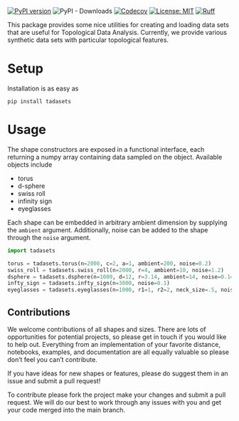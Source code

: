 [![PyPI version](https://badge.fury.io/py/tadasets.svg)](https://badge.fury.io/py/tadasets)
![PyPI - Downloads](https://img.shields.io/pypi/dm/tadasets)
[![Codecov](https://codecov.io/gh/scikit-tda/tadasets/branch/master/graph/badge.svg)](https://codecov.io/gh/scikit-tda/tadasets)
[![License: MIT](https://img.shields.io/badge/License-MIT-yellow.svg)](https://opensource.org/licenses/MIT)
[![Ruff](https://img.shields.io/endpoint?url=https://raw.githubusercontent.com/astral-sh/ruff/main/assets/badge/v2.json)](https://github.com/astral-sh/ruff)

This package provides some nice utilities for creating and loading data sets
that are useful for Topological Data Analysis. Currently, we provide various
synthetic data sets with particular topological features.

# Setup

Installation is as easy as

```
pip install tadasets
```

# Usage

The shape constructors are exposed in a functional interface, each returning a numpy array containing data sampled on the object. Available objects include

- torus
- d-sphere
- swiss roll
- infinity sign
- eyeglasses

Each shape can be embedded in arbitrary ambient dimension by supplying the `ambient` argument. Additionally, noise can be added to the shape through the `noise` argument.

```python
import tadasets

torus = tadasets.torus(n=2000, c=2, a=1, ambient=200, noise=0.2)
swiss_roll = tadasets.swiss_roll(n=2000, r=4, ambient=10, noise=1.2)
dsphere = tadasets.dsphere(n=1000, d=12, r=3.14, ambient=14, noise=0.14)
infty_sign = tadasets.infty_sign(n=3000, noise=0.1)
eyeglasses = tadasets.eyeglasses(n=1000, r1=1, r2=2, neck_size=.5, noise=0.1, ambient=10)
```

## Contributions

We welcome contributions of all shapes and sizes. There are lots of opportunities for potential projects, so please get in touch if you would like to help out. Everything from an implementation of your favorite distance, notebooks, examples, and documentation are all equally valuable so please don’t feel you can’t contribute.

If you have ideas for new shapes or features, please do suggest them in an issue and submit a pull request!

To contribute please fork the project make your changes and submit a pull request. We will do our best to work through any issues with you and get your code merged into the main branch.
